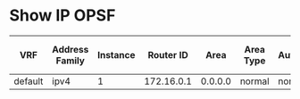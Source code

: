 
# Show IP OPSF 
| VRF | Address Family | Instance | Router ID | Area | Area Type | Authentication | Existed | Enabled | Active Interfaces | Passive Interfaces | Loopback Interfaces | Total Interfaces | Total SPF | Last SPF | Auto Cost Unit | Auto Cost Enabled | Reference Bandwidth | Discard External Route | Discard Interal Route | Graceful Restart Type | Graceful Restart Enabled | Restart Interval | State | NSR Enabled | Active Normal Areas | Active NSSA Areas | Active Stub Areas | Total Active Areas | Number of Paths |
| --- | -------------- | -------- | --------- | ---- | --------- | -------------- | ------- | ------- | ----------------- | ------------------ | ------------------- | ---------------- | --------- | -------- | -------------- | ----------------- | ------------------- | ---------------------- | --------------------- | --------------------- | ------------------------ | ---------------- | ----- | ----------- | ------------------- | ----------------- | ----------------- | ------------------ | --------------- |
| default | ipv4 | 1 | 172.16.0.1 | 0.0.0.0 | normal | none | 03:22:19 | False | 1 | 6 | 0 | 7 | 1 | 0.019858 | mbps | False | 40000 | True | True | ietf | True | 60 | Inactive | True | 1 | 0 | 0 | 1 | 8 |
